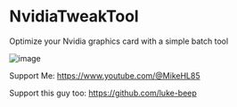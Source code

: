 # NvidiaTweakTool
Optimize your Nvidia graphics card with a simple batch tool

![image](https://github.com/LunarXMike/NvidiaTweakTool/assets/158159992/2145c581-5762-432e-8f84-7ef57573f025)

Support Me: https://www.youtube.com/@MikeHL85

Support this guy too: https://github.com/luke-beep
